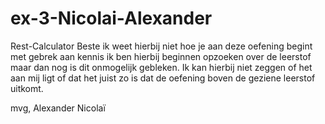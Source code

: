 # ex-3-Nicolai-Alexander
Rest-Calculator
Beste ik weet hierbij niet hoe je aan deze oefening begint met gebrek aan kennis ik ben hierbij beginnen opzoeken over de leerstof maar dan nog is dit onmogelijk gebleken. Ik kan hierbij niet zeggen of het aan mij ligt of dat het juist zo is dat de oefening boven de geziene leerstof uitkomt.

mvg,
Alexander Nicolaï
